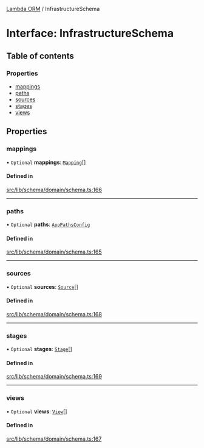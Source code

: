 [Lambda ORM](../README.md) / InfrastructureSchema

# Interface: InfrastructureSchema

## Table of contents

### Properties

- [mappings](InfrastructureSchema.md#mappings)
- [paths](InfrastructureSchema.md#paths)
- [sources](InfrastructureSchema.md#sources)
- [stages](InfrastructureSchema.md#stages)
- [views](InfrastructureSchema.md#views)

## Properties

### mappings

• `Optional` **mappings**: [`Mapping`](Mapping.md)[]

#### Defined in

[src/lib/schema/domain/schema.ts:166](https://github.com/lambda-orm/lambdaorm-base/blob/3925a87/src/lib/schema/domain/schema.ts#L166)

___

### paths

• `Optional` **paths**: [`AppPathsConfig`](AppPathsConfig.md)

#### Defined in

[src/lib/schema/domain/schema.ts:165](https://github.com/lambda-orm/lambdaorm-base/blob/3925a87/src/lib/schema/domain/schema.ts#L165)

___

### sources

• `Optional` **sources**: [`Source`](Source.md)[]

#### Defined in

[src/lib/schema/domain/schema.ts:168](https://github.com/lambda-orm/lambdaorm-base/blob/3925a87/src/lib/schema/domain/schema.ts#L168)

___

### stages

• `Optional` **stages**: [`Stage`](Stage.md)[]

#### Defined in

[src/lib/schema/domain/schema.ts:169](https://github.com/lambda-orm/lambdaorm-base/blob/3925a87/src/lib/schema/domain/schema.ts#L169)

___

### views

• `Optional` **views**: [`View`](View.md)[]

#### Defined in

[src/lib/schema/domain/schema.ts:167](https://github.com/lambda-orm/lambdaorm-base/blob/3925a87/src/lib/schema/domain/schema.ts#L167)
